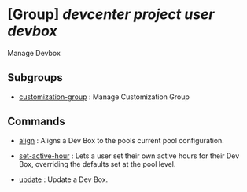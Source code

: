 # [Group] _devcenter project user devbox_

Manage Devbox

## Subgroups

- [customization-group](/Commands/devcenter/project/user/devbox/customization-group/readme.md)
: Manage Customization Group

## Commands

- [align](/Commands/devcenter/project/user/devbox/_align.md)
: Aligns a Dev Box to the pools current pool configuration.

- [set-active-hour](/Commands/devcenter/project/user/devbox/_set-active-hour.md)
: Lets a user set their own active hours for their Dev Box, overriding the defaults set at the pool level.

- [update](/Commands/devcenter/project/user/devbox/_update.md)
: Update a Dev Box.
